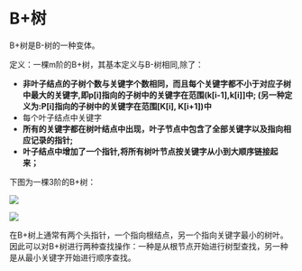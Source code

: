 # B+树
B+树是B-树的一种变体。

定义：一棵m阶的B+树，其基本定义与B-树相同,除了：
- **非叶子结点的子树个数与关键字个数相同，而且每个关键字都不小于对应子树中最大的关键字,即p[i]指向的子树中的关键字在范围(k[i-1],k[i]]中; (另一种定义为:P[i]指向的子树中的关键字在范围[K[i], K[i+1])中**
- 每个叶子结点中关键字
- **所有的关键字都在树叶结点中出现，叶子节点中包含了全部关键字以及指向相应记录的指针;**
- **叶子结点中增加了一个指针,将所有树叶节点按关键字从小到大顺序链接起来；**


下图为一棵3阶的B+树：

![](https://github.com/BrentHuang/code_kata/blob/master/data_structrue/b++_tree.jpg)

![](https://github.com/BrentHuang/code_kata/blob/master/data_structrue/b++_tree2.jpg)

在B+树上通常有两个头指针，一个指向根结点，另一个指向关键字最小的树叶。因此可以对B+树进行两种查找操作：一种是从根节点开始进行树型查找，另一种是从最小关键字开始进行顺序查找。



